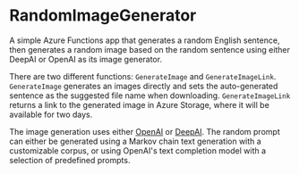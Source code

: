# RandomImageGenerator

A simple Azure Functions app that generates a random English sentence, then generates a random image based on the random sentence using either DeepAI or OpenAI as its image generator.

There are two different functions: `GenerateImage` and `GenerateImageLink`. `GenerateImage` generates an images directly and sets the auto-generated sentence as the suggested file name when downloading. `GenerateImageLink` returns a link to the generated image in Azure Storage, where it will be available for two days.

The image generation uses either [OpenAI](https://openai.com/) or [DeepAI](https://deepai.org/). The random prompt can either be generated using a Markov chain text generation with a customizable corpus, or using OpenAI's text completion model with a selection of predefined prompts.
